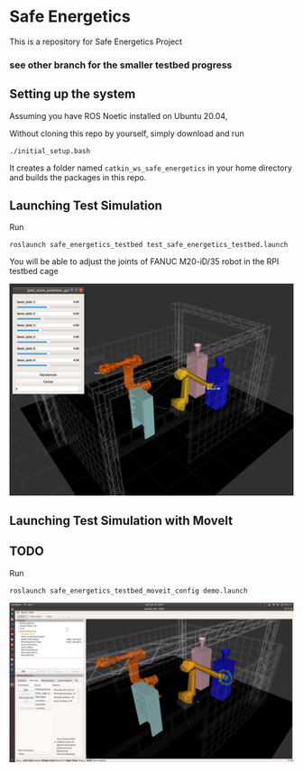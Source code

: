 # Safe Energetics
This is a repository for Safe Energetics Project

### see other branch for the smaller testbed progress

## Setting up the system

Assuming you have ROS Noetic installed on Ubuntu 20.04,

Without cloning this repo by yourself, simply download and run
```
./initial_setup.bash
```

It creates a folder named `catkin_ws_safe_energetics` in your home directory and builds the packages in this repo.

## Launching Test Simulation

Run
```
roslaunch safe_energetics_testbed test_safe_energetics_testbed.launch
```

You will be able to adjust the joints of FANUC M20-iD/35 robot in the RPI testbed cage

![test_simulation](/.readme_include/test_simulation.png)

## Launching Test Simulation with MoveIt
## TODO
Run
```
roslaunch safe_energetics_testbed_moveit_config demo.launch
```
![test_simulation_with_moveit](/.readme_include/test_simulation_with_moveit.png)

